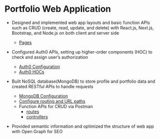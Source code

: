 # Portfolio Web Application
* Designed and implemented web app layouts and basic function APIs such as CRUD (create, read, update, and delete) with React.js, Next.js, Bootstrap, and Node.js on both client and server side 
  * [Pages](https://github.com/Jsonghh/portfolio-jh/tree/master/pages)
* Configured Auth0 APIs, setting up higher-order components (HOC) to check and assign user’s authorization
  * [Auth0 Configuration](https://github.com/Jsonghh/portfolio-jh/blob/master/services/auth0.js)
  * [Auth0 HOCs](https://github.com/Jsonghh/portfolio-jh/tree/master/components/hoc)
* Built NoSQL database(MongoDB) to store profile and portfolio data and created RESTful APIs to handle requests
  * [MongoDB Configuration](https://github.com/Jsonghh/portfolio-jh/tree/master/server)
  * [Configure routing and URL paths](https://github.com/Jsonghh/portfolio-jh/blob/master/server/index.js)
  * Function APIs for CRUD via Postman
    * [routes](https://github.com/Jsonghh/portfolio-jh/tree/master/server/routes)
    * [controllers](https://github.com/Jsonghh/portfolio-jh/tree/master/server/controllers)
    
  
* Provided semantic information and optimized the structure of web app with Open Graph for SEO
